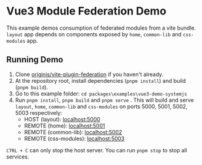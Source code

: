 # Vue3 Module Federation Demo

This example demos consumption of federated modules from a vite bundle. `layout` app depends on components exposed by `home`, `common-lib` and `css-modules` app.

## Running Demo

1. Clone [originjs/vite-plugin-federation](https://github.com/originjs/vite-plugin-federation) if you haven't already.
1. At the repository root, install dependencies (`pnpm install`) and build (`pnpm build`).
1. Go to this example folder: `cd packages\examples\vue3-demo-systemjs`
1. Run `pnpm install`, `pnpm build` and `pnpm serve` . This will build and serve `layout`, `home`, `common-lib` and `css-modules` on ports 5000, 5001, 5002, 5003 respectively:
    - HOST (layout): [localhost:5000](http://localhost:5000/)
    - REMOTE (home): [localhost:5001](http://localhost:5001/)
    - REMOTE (common-lib): [localhost:5002](http://localhost:5002/)
    - REMOTE (css-modules): [localhost:5003](http://localhost:5003/)

`CTRL + C` can only stop the host server. You can run `pnpm stop` to stop all services.
